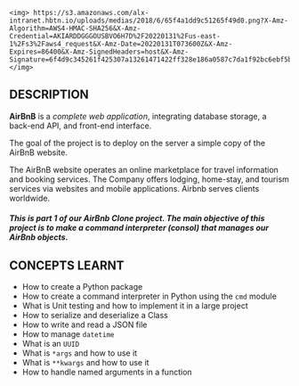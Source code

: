 ```
<img> https://s3.amazonaws.com/alx-intranet.hbtn.io/uploads/medias/2018/6/65f4a1dd9c51265f49d0.png?X-Amz-Algorithm=AWS4-HMAC-SHA256&X-Amz-Credential=AKIARDDGGGOUSBVO6H7D%2F20220131%2Fus-east-1%2Fs3%2Faws4_request&X-Amz-Date=20220131T073600Z&X-Amz-Expires=86400&X-Amz-SignedHeaders=host&X-Amz-Signature=6f4d9c345261f425307a13261471422ff328e186a0587c7da1f92bc6ebf5b131 </img>
```

## DESCRIPTION

**AirBnB** is a *complete web application*, integrating database storage, a back-end API, and front-end interface.

The goal of the project is to deploy on the server a simple copy of the AirBnB website.

The AirBnB website operates an online marketplace for travel information and booking services. The Company offers lodging, home-stay, and tourism services via websites and mobile applications. Airbnb serves clients worldwide.

##### This is part 1 of our AirBnb Clone project. The main objective of this project is to make a command interpreter (*consol*) that manages our AirBnb objects.

## CONCEPTS LEARNT

-    How to create a Python package
-    How to create a command interpreter in Python using the `cmd` module
-    What is Unit testing and how to implement it in a large project
-    How to serialize and deserialize a Class
-    How to write and read a JSON file
-    How to manage `datetime`
-    What is an `UUID`
-    What is `*args` and how to use it
-    What is `**kwargs` and how to use it
-    How to handle named arguments in a function

